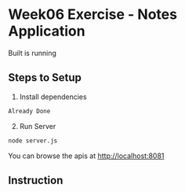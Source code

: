 # Week06 Exercise - Notes Application

Built is running

## Steps to Setup

1. Install dependencies

```bash
Already Done 
```

2. Run Server

```bash
node server.js
```

You can browse the apis at <http://localhost:8081>

## Instruction


